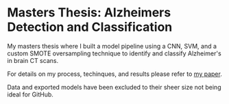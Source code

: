 # Masters Thesis: Alzheimers Detection and Classification
 My masters thesis where I built a model pipeline using a CNN, SVM, and a custom SMOTE oversampling technique to identify and classify Alzheimer's in brain CT scans.

 For details on my process, techinques, and results please refer to [my paper](https://github.com/bjhammack/masters-thesis-alzheimers-detection/blob/main/thesis_paper.docx?raw=true).

 Data and exported models have been excluded to their sheer size not being ideal for GitHub.
